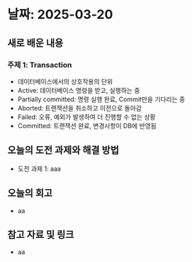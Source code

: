 # 날짜: 2025-03-20

## 새로 배운 내용
### 주제 1: Transaction
- 데이터베이스에서의 상호작용의 단위
- Active: 데이터베이스 명령을 받고, 실행하는 중
- Partially committed: 명령 실행 완료, Commit만을 기다리는 중
- Aborted: 트랜잭션을 취소하고 이전으로 돌아감
- Failed: 오류, 예외가 발생하여 더 진행할 수 없는 상황
- Committed: 트랜잭션 완료, 변경사항이 DB에 반영됨


## 오늘의 도전 과제와 해결 방법
- 도전 과제 1: aaa

## 오늘의 회고
- aa

## 참고 자료 및 링크
- aa
